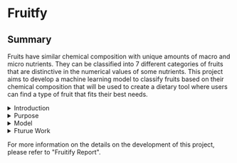 # Fruitfy
## Summary
Fruits have similar chemical composition with unique amounts of macro and micro nutrients. They can be classified into 7 different categories of fruits that are distinctive in the numerical values of some nutrients. This project aims to develop a machine learning model to classify fruits based on their chemical composition that will be used to create a dietary tool where users can find a type of fruit that fits their best needs.

<details>
  <summary>Introduction</summary>
  There are many types of fruits and each one has a unique chemical composition of different macro and micro nutrients. These fruits can be grouped into 7 classes: aggregate, berry, citrus, drupe, melon, multiple, pome. Some groups have properties that differentiates them from others. For example, melons have the highest amount of vitamin A while drupes have the highest amount of vitamin C. Initial plans for this project was for a classification of individual fruits. However, due to the limitations of the data that is required to train the model, the plan was reduced to categories of fruits.
</details>

<details>
  <summary>Purpose</summary>
  This project aims to help people that want to get their fruit intake that suits their nutritional needs down to the digits. The practical portion of this project is a US FDA Nutrition label where users can input values for certain nutrients.
</details>

<details>
  <summary>Model</summary>
  By analyzing the results of certain techniques of handling missing data, feature selection, and sample selection, a random forest model was developed at a 79.33% accuracy with the following hypter parameters: max_depth=5, max_features='log2', n_estimators=175, random_state=11.
</details>

<details>
  <summary>Fturue Work</summary>
  This project only tested simple classifier models and future work may include testing more complex models or further optimization. The data for this project was exclusively fruits, but it can be broadened. Future research and development can scale this project to classify more broader categories of food such as dairy, meat, vegetables, etc.
</details>

For more information on the details on the development of this project, please refer to "Fruitify Report".
